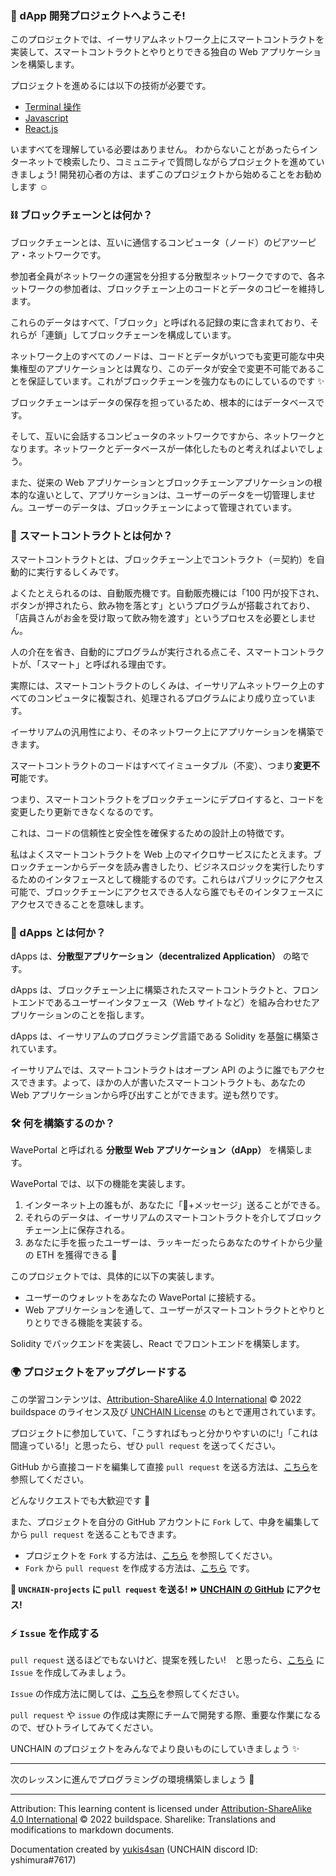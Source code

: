 ### 👋 dApp 開発プロジェクトへようこそ!

このプロジェクトでは、イーサリアムネットワーク上にスマートコントラクトを実装して、スマートコントラクトとやりとりできる独自の Web アプリケーションを構築します。

プロジェクトを進めるには以下の技術が必要です。

- [Terminal 操作](https://qiita.com/ryouzi/items/f9dee1540a04a0bfb9a3)
- [Javascript](https://developer.mozilla.org/ja/docs/Web/JavaScript)
- [React.js](https://ja.reactjs.org/)

いますべてを理解している必要はありません。
わからないことがあったらインターネットで検索したり、コミュニティで質問しながらプロジェクトを進めていきましょう!
開発初心者の方は、まずこのプロジェクトから始めることをお勧めします ☺️

### ⛓ ブロックチェーンとは何か？

ブロックチェーンとは、互いに通信するコンピュータ（ノード）のピアツーピア・ネットワークです。

参加者全員がネットワークの運営を分担する分散型ネットワークですので、各ネットワークの参加者は、ブロックチェーン上のコードとデータのコピーを維持します。

これらのデータはすべて、「ブロック」と呼ばれる記録の束に含まれており、それらが「連鎖」してブロックチェーンを構成しています。

ネットワーク上のすべてのノードは、コードとデータがいつでも変更可能な中央集権型のアプリケーションとは異なり、このデータが安全で変更不可能であることを保証しています。これがブロックチェーンを強力なものにしているのです ✨

ブロックチェーンはデータの保存を担っているため、根本的にはデータベースです。

そして、互いに会話するコンピュータのネットワークですから、ネットワークとなります。ネットワークとデータベースが一体化したものと考えればよいでしょう。

また、従来の Web アプリケーションとブロックチェーンアプリケーションの根本的な違いとして、アプリケーションは、ユーザーのデータを一切管理しません。ユーザーのデータは、ブロックチェーンによって管理されています。

### 🥫 スマートコントラクトとは何か？

スマートコントラクトとは、ブロックチェーン上でコントラクト（＝契約）を自動的に実行するしくみです。

よくたとえられるのは、自動販売機です。自動販売機には「100 円が投下され、ボタンが押されたら、飲み物を落とす」というプログラムが搭載されており、「店員さんがお金を受け取って飲み物を渡す」というプロセスを必要としません。

人の介在を省き、自動的にプログラムが実行される点こそ、スマートコントラクトが、「スマート」と呼ばれる理由です。

実際には、スマートコントラクトのしくみは、イーサリアムネットワーク上のすべてのコンピュータに複製され、処理されるプログラムにより成り立っています。

イーサリアムの汎用性により、そのネットワーク上にアプリケーションを構築できます。

スマートコントラクトのコードはすべてイミュータブル（不変）、つまり**変更不可**能です。

つまり、スマートコントラクトをブロックチェーンにデプロイすると、コードを変更したり更新できなくなるのです。

これは、コードの信頼性と安全性を確保するための設計上の特徴です。

私はよくスマートコントラクトを Web 上のマイクロサービスにたとえます。ブロックチェーンからデータを読み書きしたり、ビジネスロジックを実行したりするためのインタフェースとして機能するのです。これらはパブリックにアクセス可能で、ブロックチェーンにアクセスできる人なら誰でもそのインタフェースにアクセスできることを意味します。

### 📱 dApps とは何か？

dApps は、**分散型アプリケーション（decentralized Application）** の略です。

dApps は、ブロックチェーン上に構築されたスマートコントラクトと、フロントエンドであるユーザーインタフェース（Web サイトなど）を組み合わせたアプリケーションのことを指します。

dApps は、イーサリアムのプログラミング言語である Solidity を基盤に構築されています。

イーサリアムでは、スマートコントラクトはオープン API のように誰でもアクセスできます。よって、ほかの人が書いたスマートコントラクトも、あなたの Web アプリケーションから呼び出すことができます。逆も然りです。

### 🛠 何を構築するのか？

WavePortal と呼ばれる **分散型 Web アプリケーション（dApp）** を構築します。

WavePortal では、以下の機能を実装します。

1. インターネット上の誰もが、あなたに「👋+メッセージ」送ることができる。
2. それらのデータは、イーサリアムのスマートコントラクトを介してブロックチェーン上に保存される。
3. あなたに手を振ったユーザーは、ラッキーだったらあなたのサイトから少量の ETH を獲得できる 🎉

このプロジェクトでは、具体的に以下の実装します。

- ユーザーのウォレットをあなたの WavePortal に接続する。
- Web アプリケーションを通して、ユーザーがスマートコントラクトとやりとりとりできる機能を実装する。

Solidity でバックエンドを実装し、React でフロントエンドを構築します。

### 🌍 プロジェクトをアップグレードする

この学習コンテンツは、[Attribution-ShareAlike 4.0 International](https://creativecommons.org/licenses/by-sa/4.0/) © 2022 buildspace のライセンス及び [UNCHAIN License](https://github.com/unchain-dev/UNCHAIN-projects/blob/main/LICENSE) のもとで運用されています。

プロジェクトに参加していて、「こうすればもっと分かりやすいのに!」「これは間違っている!」と思ったら、ぜひ `pull request` を送ってください。

GitHub から直接コードを編集して直接 `pull request` を送る方法は、[こちら](https://docs.github.com/ja/repositories/working-with-files/managing-files/editing-files#editing-files-in-another-users-repository)を参照してください。

どんなリクエストでも大歓迎です 🎉

また、プロジェクトを自分の GitHub アカウントに `Fork` して、中身を編集してから `pull request` を送ることもできます。

- プロジェクトを `Fork` する方法は、[こちら](https://docs.github.com/ja/get-started/quickstart/fork-a-repo) を参照してください。
- `Fork` から `pull request` を作成する方法は、[こちら](https://docs.github.com/ja/pull-requests/collaborating-with-pull-requests/proposing-changes-to-your-work-with-pull-requests/creating-a-pull-request-from-a-fork) です。

**👋 `UNCHAIN-projects` に `pull request` を送る! ⏩ [UNCHAIN の GitHub](https://github.com/shiftbase-xyz/UNCHAIN-projects) にアクセス!**

### ⚡️ `Issue` を作成する

`pull request` 送るほどでもないけど、提案を残したい!　と思ったら、[こちら](https://github.com/shiftbase-xyz/UNCHAIN-projects/issues) に `Issue` を作成してみましょう。

`Issue` の作成方法に関しては、[こちら](https://docs.github.com/ja/issues/tracking-your-work-with-issues/creating-an-issue)を参照してください。

`pull request` や `issue` の作成は実際にチームで開発する際、重要な作業になるので、ぜひトライしてみてください。

UNCHAIN のプロジェクトをみんなでより良いものにしていきましょう ✨

---

次のレッスンに進んでプログラミングの環境構築しましょう 🎉

---

Attribution: This learning content is licensed under [Attribution-ShareAlike 4.0 International](https://creativecommons.org/licenses/by-sa/4.0/) © 2022 buildspace. 
Sharelike: Translations and modifications to markdown documents.

Documentation created by [yukis4san](https://github.com/yukis4san) (UNCHAIN discord ID: yshimura#7617)
